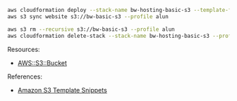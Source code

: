 ```sh
aws cloudformation deploy --stack-name bw-hosting-basic-s3 --template-file template-basic-s3.yaml --profile alun
aws s3 sync website s3://bw-basic-s3 --profile alun

aws s3 rm --recursive s3://bw-basic-s3 --profile alun
aws cloudformation delete-stack --stack-name bw-hosting-basic-s3 --profile alun
```

Resources:

- [AWS::S3::Bucket](https://docs.aws.amazon.com/AWSCloudFormation/latest/UserGuide/aws-properties-s3-bucket.html)

References:

- [Amazon S3 Template Snippets](https://docs.aws.amazon.com/AWSCloudFormation/latest/UserGuide/quickref-s3.html)
